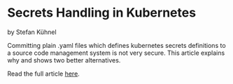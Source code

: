 # Secrets Handling in Kubernetes
by Stefan Kühnel

Committing plain .yaml files which defines kubernetes secrets definitions to a source code management system is not very secure. This article explains why and shows two better alternatives.

Read the full article [here](https://nttdata-dach.github.io/posts/sk-secretshandlinginkubernetes/).